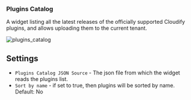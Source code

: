 ### Plugins Catalog
A widget listing all the latest releases of the officially supported Cloudify plugins, and allows uploading them to the current tenant. 

![plugins_catalog](https://docs.cloudify.co/5.1/images/ui/widgets/plugins-catalog.png)


## Settings

* `Plugins Catalog JSON Source`  - The json file from which the widget reads the plugins list. 
* `Sort by name` -  if set to true, then plugins will be sorted by name. Default: No
